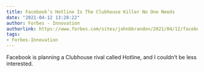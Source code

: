 ```yaml
---
title: Facebook’s Hotline Is The Clubhouse Killer No One Needs
date: "2021-04-12 13:28:22"
author: Forbes - Innovation
authorlink: https://www.forbes.com/sites/johnbbrandon/2021/04/12/facebooks-hotline-is-the-clubhouse-killer-no-one-needs/
tags:
- Forbes-Innovation
---
```

Facebook is planning a Clubhouse rival called Hotline, and I couldn’t be less interested.
